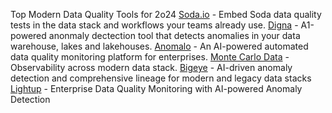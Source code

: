 Top Modern Data Quality Tools for 2o24
[Soda.io]([url](https://www.soda.io/))  - Embed Soda data quality tests in the data stack and workflows your teams already use.
[Digna]([url](https://www.digna.ai/))  - A1-powered anonmaly dectection tool that detects anomalies in your data warehouse, lakes and lakehouses. 
[Anomalo]([url](https://www.anomalo.com/)) - An AI-powered automated data quality monitoring platform for enterprises.
[Monte Carlo Data]([url](https://www.montecarlodata.com/)) - Observability across modern data stack.
[Bigeye]([url](https://www.bigeye.com/)) - AI-driven anomaly detection and comprehensive lineage for modern and legacy data stacks
[Lightup]([url](https://lightup.ai/)) - Enterprise Data Quality Monitoring with AI-powered Anomaly Detection
